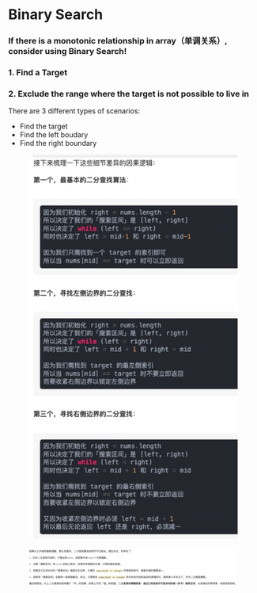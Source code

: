 # Binary Search

### If there is a monotonic relationship in array（单调关系）, consider using Binary Search!

### 1. Find a Target

### 2. Exclude the range where the target is not possible to live in

There are 3 different types of scenarios:

* Find the target
* Find the left boudary
* Find the right boundary

<figure><img src="../../../.gitbook/assets/image (139).png" alt="" width="563"><figcaption></figcaption></figure>

<figure><img src="../../../.gitbook/assets/image (140).png" alt=""><figcaption></figcaption></figure>






